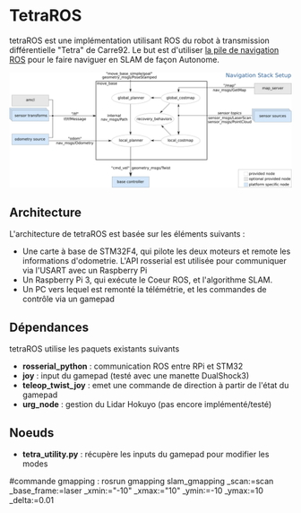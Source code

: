 # TetraROS

tetraROS est une implémentation utilisant ROS du robot à transmission différentielle "Tetra" de Carre92. Le but est d'utiliser [la pile de navigation ROS](http://wiki.ros.org/navigation) pour le faire naviguer en SLAM de façon Autonome.

![Navigation ROS](./ressources/overview_tf.png)


## Architecture

L'architecture de tetraROS est basée sur les éléments suivants :

* Une carte à base de STM32F4, qui pilote les deux moteurs et remote les informations d'odometrie. L'API rosserial est utilisée pour communiquer via l'USART avec un Raspberry Pi
* Un Raspberry Pi 3, qui exécute le Coeur ROS, et l'algorithme SLAM.
* Un PC vers lequel est remonté la télémétrie, et les commandes de contrôle via un gamepad 

## Dépendances

tetraROS utilise les paquets existants suivants

* **rosserial_python** : communication ROS entre RPi et STM32
* **joy** : input du gamepad (testé avec une manette DualShock3)
* **teleop_twist_joy** : emet une commande de direction à partir de l'état du gamepad
* **urg_node** : gestion du Lidar Hokuyo (pas encore implémenté/testé)

## Noeuds

* **tetra_utility.py** : récupère les inputs du gamepad pour modifier les modes 

#commande gmapping : 
 rosrun gmapping slam_gmapping _scan:=scan _base_frame:=laser _xmin:="-10" _xmax:="10" _ymin:=-10 _ymax:=10 _delta:=0.01